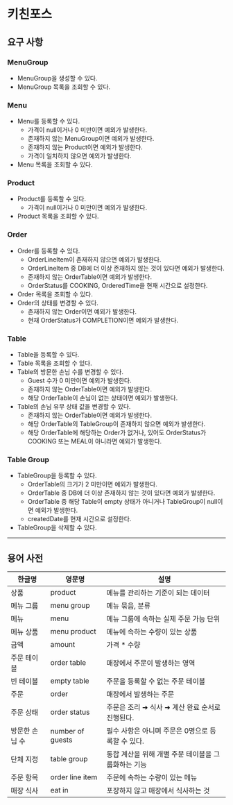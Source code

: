 # 키친포스

## 요구 사항

### MenuGroup

- MenuGroup을 생성할 수 있다.
- MenuGroup 목록을 조회할 수 있다.

### Menu

- Menu를 등록할 수 있다.
    - 가격이 null이거나 0 미만이면 예외가 발생한다.
    - 존재하지 않는 MenuGroup이면 예외가 발생한다.
    - 존재하지 않는 Product이면 예외가 발생한다.
    - 가격이 일치하지 않으면 예외가 발생한다.
- Menu 목록을 조회할 수 있다.

### Product

- Product를 등록할 수 있다.
    - 가격이 null이거나 0 미만이면 예외가 발생한다.
- Product 목록을 조회할 수 있다.

### Order

- Order를 등록할 수 있다.
    - OrderLineItem이 존재하지 않으면 예외가 발생한다.
    - OrderLineItem 중 DB에 더 이상 존재하지 않는 것이 있다면 예외가 발생한다.
    - 존재하지 않는 OrderTable이면 예외가 발생한다.
    - OrderStatus를 COOKING, OrderedTime을 현재 시간으로 설정한다.
- Order 목록을 조회할 수 있다.
- Order의 상태를 변경할 수 있다.
    - 존재하지 않는 Order이면 예외가 발생한다.
    - 현재 OrderStatus가 COMPLETION이면 예외가 발생한다.

### Table

- Table을 등록할 수 있다.
- Table 목록을 조회할 수 있다.
- Table의 방문한 손님 수를 변경할 수 있다.
    - Guest 수가 0 미만이면 예외가 발생한다.
    - 존재하지 않는 OrderTable이면 예외가 발생한다.
    - 해당 OrderTable이 손님이 없는 상태이면 예외가 발생한다.
- Table의 손님 유무 상태 값을 변경할 수 있다.
    - 존재하지 않는 OrderTable이면 예외가 발생한다.
    - 해당 OrderTable의 TableGroup이 존재하지 않으면 예외가 발생한다.
    - 해당 OrderTable에 해당하는 Order가 없거나, 있어도 OrderStatus가 COOKING 또는 MEAL이 아니라면 예외가 발생한다.

### Table Group

- TableGroup을 등록할 수 있다.
    - OrderTable의 크기가 2 미만이면 예외가 발생한다.
    - OrderTable 중 DB에 더 이상 존재하지 않는 것이 있다면 예외가 발생한다.
    - OrderTable 중 해당 Table이 empty 상태가 아니거나 TableGroup이 null이면 예외가 발생한다.
    - createdDate를 현재 시간으로 설정한다.
- TableGroup을 삭제할 수 있다.

---

## 용어 사전

| 한글명 | 영문명 | 설명 |
| --- | --- | --- |
| 상품 | product | 메뉴를 관리하는 기준이 되는 데이터 |
| 메뉴 그룹 | menu group | 메뉴 묶음, 분류 |
| 메뉴 | menu | 메뉴 그룹에 속하는 실제 주문 가능 단위 |
| 메뉴 상품 | menu product | 메뉴에 속하는 수량이 있는 상품 |
| 금액 | amount | 가격 * 수량 |
| 주문 테이블 | order table | 매장에서 주문이 발생하는 영역 |
| 빈 테이블 | empty table | 주문을 등록할 수 없는 주문 테이블 |
| 주문 | order | 매장에서 발생하는 주문 |
| 주문 상태 | order status | 주문은 조리 ➜ 식사 ➜ 계산 완료 순서로 진행된다. |
| 방문한 손님 수 | number of guests | 필수 사항은 아니며 주문은 0명으로 등록할 수 있다. |
| 단체 지정 | table group | 통합 계산을 위해 개별 주문 테이블을 그룹화하는 기능 |
| 주문 항목 | order line item | 주문에 속하는 수량이 있는 메뉴 |
| 매장 식사 | eat in | 포장하지 않고 매장에서 식사하는 것 |
